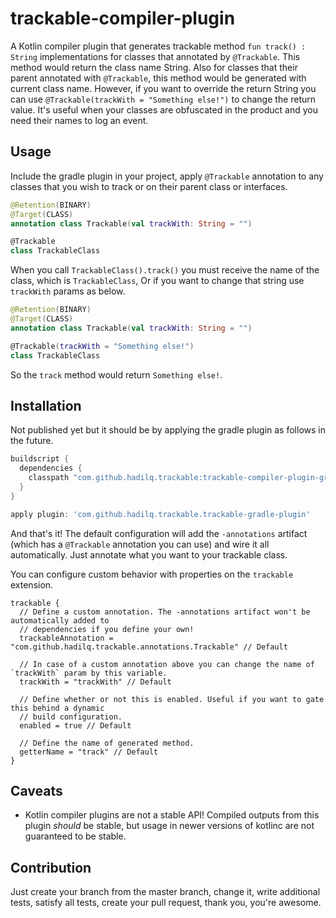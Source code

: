 trackable-compiler-plugin
========================

A Kotlin compiler plugin that generates trackable method `fun track() : String` implementations for classes that
annotated by `@Trackable`. This method would return the class name String. Also for classes that their parent
annotated with `@Trackable`, this method would be generated with current class name. However, if you want to override
the return String you can use `@Trackable(trackWith = "Something else!")` to change the return value. It's useful when
your classes are obfuscated in the product and you need their names to log an event.

## Usage

Include the gradle plugin in your project, apply `@Trackable` annotation to any classes that you wish to track or
on their parent class or interfaces.

```kotlin
@Retention(BINARY)
@Target(CLASS)
annotation class Trackable(val trackWith: String = "")

@Trackable
class TrackableClass
```

When you call `TrackableClass().track()` you must receive the name of the class, which is `TrackableClass`, Or
if you want to change that string use `trackWith` params as below. 

```kotlin
@Retention(BINARY)
@Target(CLASS)
annotation class Trackable(val trackWith: String = "")

@Trackable(trackWith = "Something else!")
class TrackableClass
```

So the `track` method would return `Something else!`.

## Installation

Not published yet but it should be by applying the gradle plugin as follows in the future.

```gradle
buildscript {
  dependencies {
    classpath "com.github.hadilq.trackable:trackable-compiler-plugin-gradle:x.y.z"
  }  
}

apply plugin: 'com.github.hadilq.trackable.trackable-gradle-plugin'
```

And that's it! The default configuration will add the `-annotations` artifact (which has a
`@Trackable` annotation you can use) and wire it all automatically. Just annotate what you want to
your trackable class.

You can configure custom behavior with properties on the `trackable` extension.

```
trackable {
  // Define a custom annotation. The -annotations artifact won't be automatically added to
  // dependencies if you define your own!
  trackableAnnotation = "com.github.hadilq.trackable.annotations.Trackable" // Default

  // In case of a custom annotation above you can change the name of `trackWith` param by this variable.
  trackWith = "trackWith" // Default

  // Define whether or not this is enabled. Useful if you want to gate this behind a dynamic
  // build configuration.
  enabled = true // Default

  // Define the name of generated method.
  getterName = "track" // Default
}
```

## Caveats

- Kotlin compiler plugins are not a stable API! Compiled outputs from this plugin _should_ be stable,
but usage in newer versions of kotlinc are not guaranteed to be stable.


## Contribution
Just create your branch from the master branch, change it, write additional tests, satisfy all 
tests, create your pull request, thank you, you're awesome.

